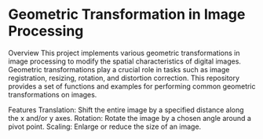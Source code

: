 # Geometric Transformation in Image Processing
Overview
This project implements various geometric transformations in image processing to modify the spatial characteristics of digital images. Geometric transformations play a crucial role in tasks such as image registration, resizing, rotation, and distortion correction. This repository provides a set of functions and examples for performing common geometric transformations on images.

Features
Translation: Shift the entire image by a specified distance along the x and/or y axes.
Rotation: Rotate the image by a chosen angle around a pivot point.
Scaling: Enlarge or reduce the size of an image.
